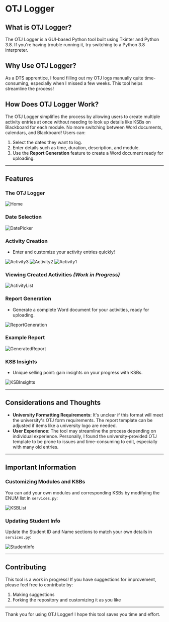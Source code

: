 # OTJ Logger

## What is OTJ Logger?
The OTJ Logger is a GUI-based Python tool built using Tkinter and Python 3.8. If you're having trouble running it, try switching to a Python 3.8 interpreter.

## Why Use OTJ Logger?
As a DTS apprentice, I found filling out my OTJ logs manually quite time-consuming, especially when I missed a few weeks. This tool helps streamline the process!

## How Does OTJ Logger Work?
The OTJ Logger simplifies the process by allowing users to create multiple activity entries at once without needing to look up details like KSBs on Blackboard for each module. No more switching between Word documents, calendars, and Blackboard! Users can:

1. Select the dates they want to log.
2. Enter details such as time, duration, description, and module.
3. Use the **Report Generation** feature to create a Word document ready for uploading.

---

## Features

### The OTJ Logger
![Home](https://github.com/user-attachments/assets/155db89f-061b-4265-a2ef-8da660b6f5eb)

### Date Selection
![DatePicker](https://github.com/user-attachments/assets/bfd5837d-b3cb-4003-a819-825b54d53328)

### Activity Creation
- Enter and customize your activity entries quickly!
  
![Activity3](https://github.com/user-attachments/assets/2d564eb9-3f8d-4bbb-9a54-1d910591b2ae)
![Activity2](https://github.com/user-attachments/assets/2f413bc7-d31e-452f-ad14-d94d96138290)
![Activity1](https://github.com/user-attachments/assets/943f1575-a63d-4771-a5c1-a91cdae3f945)

### Viewing Created Activities _(Work in Progress)_
![ActivityList](https://github.com/user-attachments/assets/eed5eafc-7a6d-49a5-9f2c-be695e71524c)

### Report Generation
- Generate a complete Word document for your activities, ready for uploading.

![ReportGeneration](https://github.com/user-attachments/assets/98a67f3b-9de3-4a61-980a-651e5fc63f06)

### Example Report
![GeneratedReport](https://github.com/user-attachments/assets/89ed0ca6-3689-4f94-bf04-59511426480f)

### KSB Insights
- Unique selling point: gain insights on your progress with KSBs.

![KSBInsights](https://github.com/user-attachments/assets/0016b0b5-b938-4937-acbf-68621e8fa0d5)

---

## Considerations and Thoughts
- **University Formatting Requirements**: It's unclear if this format will meet the university's OTJ form requirements. The report template can be adjusted if items like a university logo are needed.
- **User Experience**: The tool may streamline the process depending on individual experience. Personally, I found the university-provided OTJ template to be prone to issues and time-consuming to edit, especially with many old entries.

---

## Important Information

### Customizing Modules and KSBs
You can add your own modules and corresponding KSBs by modifying the ENUM list in `services.py`:

![KSBList](https://github.com/user-attachments/assets/7c839a38-ec54-4b06-9595-24b541c90e6d)

### Updating Student Info
Update the Student ID and Name sections to match your own details in `services.py`:

![StudentInfo](https://github.com/user-attachments/assets/cb1797c7-ecc5-44f1-81ac-7ece0261f258)

---

## Contributing
This tool is a work in progress! If you have suggestions for improvement, please feel free to contribute by:
1. Making suggestions
2. Forking the repository and customizing it as you like

---

Thank you for using OTJ Logger! I hope this tool saves you time and effort.
